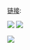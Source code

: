 [链接](./images/666/):

<p><img src="https://github.com/taoste/Hello-World/blob/master/images/666/【发型师】也许这就是鬼斧神工吧.gif?raw=true"/>
<img src="https://github.com/taoste/Hello-World/blob/master/images/666/weixiaoshuo.png?raw=true"/></p>

<img src="https://github.com/taoste/Hello-World/blob/master/images/666/Desktop-Works.jpg?raw=true"/>	
